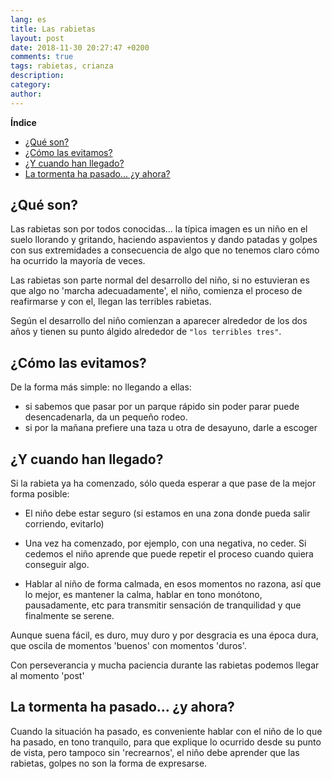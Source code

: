 ```yaml
---
lang: es
title: Las rabietas
layout: post
date: 2018-11-30 20:27:47 +0200
comments: true
tags: rabietas, crianza
description:
category:
author:
---
```


**Índice**
<!-- TOC depthFrom:1 insertAnchor:false orderedList:true -->

- [¿Qué son?](#%C2%BFqu%C3%A9-son)
- [¿Cómo las evitamos?](#%C2%BFc%C3%B3mo-las-evitamos)
- [¿Y cuando han llegado?](#%C2%BFy-cuando-han-llegado)
- [La tormenta ha pasado... ¿y ahora?](#la-tormenta-ha-pasado-%C2%BFy-ahora)

<!-- /TOC -->

## ¿Qué son?

Las rabietas son por todos conocidas... la típica imagen es un niño en el suelo llorando y gritando, haciendo aspavientos y dando patadas y golpes con sus extremidades a consecuencia de algo que no tenemos claro cómo ha ocurrido la mayoría de veces.

Las rabietas son parte normal del desarrollo del niño, si no estuvieran es que algo no 'marcha adecuadamente', el niño, comienza el proceso de reafirmarse y con el, llegan las terribles rabietas.

Según el desarrollo del niño comienzan a aparecer alrededor de los dos años y tienen su punto álgido alrededor de `"los terribles tres"`.

## ¿Cómo las evitamos?

De la forma más simple: no llegando a ellas:

- si sabemos que pasar por un parque rápido sin poder parar puede desencadenarla, da un pequeño rodeo.
- si por la mañana prefiere una taza u otra de desayuno, darle a escoger


## ¿Y cuando han llegado?

Si la rabieta ya ha comenzado, sólo queda esperar a que pase de la mejor forma posible:

- El niño debe estar seguro (si estamos en una zona donde pueda salir corriendo, evitarlo)

- Una vez ha comenzado, por ejemplo, con una negativa, no ceder. Si cedemos el niño aprende que puede repetir el proceso cuando quiera conseguir algo.

- Hablar al niño de forma calmada, en esos momentos no razona, así que lo mejor, es mantener la calma, hablar en tono monótono, pausadamente, etc para transmitir sensación de tranquilidad y que finalmente se serene.

Aunque suena fácil, es duro, muy duro y por desgracia es una época dura, que oscila de momentos 'buenos' con momentos 'duros'.

Con perseverancia y mucha paciencia durante las rabietas podemos llegar al momento 'post'

## La tormenta ha pasado... ¿y ahora?

Cuando la situación ha pasado, es conveniente hablar con el niño de lo que ha pasado, en tono tranquilo, para que explique lo ocurrido desde su punto de vista, pero tampoco sin 'recrearnos', el niño debe aprender que las rabietas, golpes no son la forma de expresarse.

